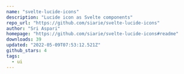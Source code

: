```yaml
---
name: "svelte-lucide-icons"
description: "Lucide icon as Svelte components"
repo_url: "https://github.com/siarie/svelte-lucide-icons"
author: "Sri Aspari"
homepage: "https://github.com/siarie/svelte-lucide-icons#readme"
downloads: 39
updated: "2022-05-09T07:53:12.521Z"
github_stars: 4
tags: 
  - ui
---
```

